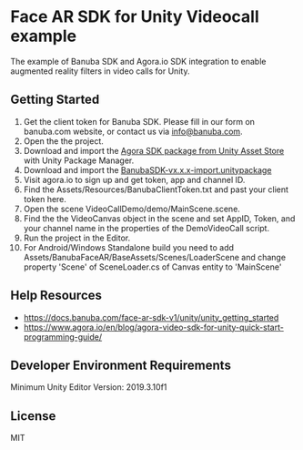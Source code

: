 # Face AR SDK for Unity Videocall example   
  
The example of Banuba SDK and Agora.io SDK integration to enable augmented reality filters in video calls for Unity.  
  
## Getting Started

1) Get the client token for Banuba SDK. Please fill in our form on banuba.com website, or contact us via info@banuba.com. 
2) Open the the project.
3) Download and import the [Agora SDK package from Unity Asset Store](https://assetstore.unity.com/packages/tools/video/agora-video-sdk-for-unity-134502) with Unity Package Manager.
4) Download and import the [BanubaSDK-vx.x.x-import.unitypackage](https://github.com/Banuba/quickstart-unity/releases)
4) Visit agora.io to sign up and get token, app and channel ID.
5) Find the Assets/Resources/BanubaClientToken.txt and past your client token here.
6) Open the scene VideoCallDemo/demo/MainScene.scene.
7) Find the the VideoCanvas object in the scene and set AppID, Token, and your channel name in the properties of the DemoVideoCall script.
8) Run the project in the Editor.
9) For Android/Windows Standalone build you need to add Assets/BanubaFaceAR/BaseAssets/Scenes/LoaderScene and change property 'Scene' of SceneLoader.cs of Canvas entity to 'MainScene'

## Help Resources

 - https://docs.banuba.com/face-ar-sdk-v1/unity/unity_getting_started
 - https://www.agora.io/en/blog/agora-video-sdk-for-unity-quick-start-programming-guide/

## Developer Environment Requirements

Minimum Unity Editor Version: 2019.3.10f1

## License

MIT

